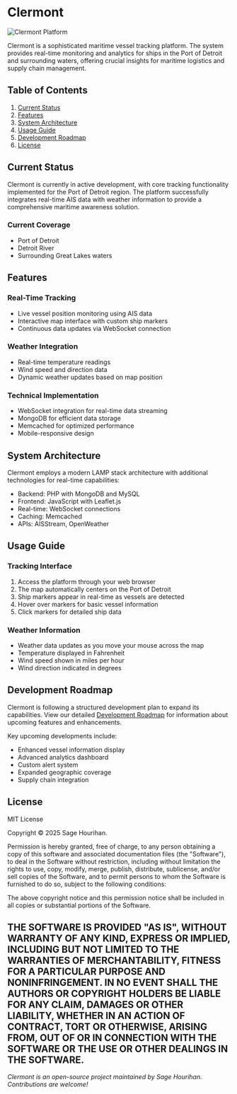 # Clermont

![Clermont Platform](assets/platform_pic.png)

Clermont is a sophisticated maritime vessel tracking platform. The system provides real-time monitoring and analytics for ships in the Port of Detroit and surrounding waters, offering crucial insights for maritime logistics and supply chain management.

## Table of Contents

1. [Current Status](#current-status)
2. [Features](#features)
3. [System Architecture](#system-architecture)
4. [Usage Guide](#usage-guide)
5. [Development Roadmap](#development-roadmap)
6. [License](#license)

## Current Status

Clermont is currently in active development, with core tracking functionality implemented for the Port of Detroit region. The platform successfully integrates real-time AIS data with weather information to provide a comprehensive maritime awareness solution.

### Current Coverage

- Port of Detroit
- Detroit River
- Surrounding Great Lakes waters

## Features

### Real-Time Tracking

- Live vessel position monitoring using AIS data
- Interactive map interface with custom ship markers
- Continuous data updates via WebSocket connection

### Weather Integration

- Real-time temperature readings
- Wind speed and direction data
- Dynamic weather updates based on map position

### Technical Implementation

- WebSocket integration for real-time data streaming
- MongoDB for efficient data storage
- Memcached for optimized performance
- Mobile-responsive design

## System Architecture

Clermont employs a modern LAMP stack architecture with additional technologies for real-time capabilities:

- Backend: PHP with MongoDB and MySQL
- Frontend: JavaScript with Leaflet.js
- Real-time: WebSocket connections
- Caching: Memcached
- APIs: AISStream, OpenWeather

## Usage Guide

### Tracking Interface

1. Access the platform through your web browser
2. The map automatically centers on the Port of Detroit
3. Ship markers appear in real-time as vessels are detected
4. Hover over markers for basic vessel information
5. Click markers for detailed ship data

### Weather Information

- Weather data updates as you move your mouse across the map
- Temperature displayed in Fahrenheit
- Wind speed shown in miles per hour
- Wind direction indicated in degrees

## Development Roadmap

Clermont is following a structured development plan to expand its capabilities. View our detailed [Development Roadmap](ROADMAP.md) for information about upcoming features and enhancements.

Key upcoming developments include:

- Enhanced vessel information display
- Advanced analytics dashboard
- Custom alert system
- Expanded geographic coverage
- Supply chain integration

## License

MIT License

Copyright © 2025 Sage Hourihan.

Permission is hereby granted, free of charge, to any person obtaining a copy of this software and associated documentation files (the "Software"), to deal in the Software without restriction, including without limitation the rights to use, copy, modify, merge, publish, distribute, sublicense, and/or sell copies of the Software, and to permit persons to whom the Software is furnished to do so, subject to the following conditions:

The above copyright notice and this permission notice shall be included in all copies or substantial portions of the Software.

THE SOFTWARE IS PROVIDED "AS IS", WITHOUT WARRANTY OF ANY KIND, EXPRESS OR IMPLIED, INCLUDING BUT NOT LIMITED TO THE WARRANTIES OF MERCHANTABILITY, FITNESS FOR A PARTICULAR PURPOSE AND NONINFRINGEMENT. IN NO EVENT SHALL THE AUTHORS OR COPYRIGHT HOLDERS BE LIABLE FOR ANY CLAIM, DAMAGES OR OTHER LIABILITY, WHETHER IN AN ACTION OF CONTRACT, TORT OR OTHERWISE, ARISING FROM, OUT OF OR IN CONNECTION WITH THE SOFTWARE OR THE USE OR OTHER DEALINGS IN THE SOFTWARE.
----------------------------------------------------------------------------------------------------------------------------------------------------------------------------------------------------------------------------------------------------------------------------------------------------------------------------------------------------------------------------------------------------------------------------------------------------------------------------

*Clermont is an open-source project maintained by Sage Hourihan. Contributions are welcome!*
